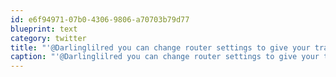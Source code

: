 ```yaml
---
id: e6f94971-07b0-4306-9806-a70703b79d77
blueprint: text
category: twitter
title: "'@Darlinglilred you can change router settings to give your traffic priority :)"
caption: "'@Darlinglilred you can change router settings to give your traffic priority :)"
---
```

